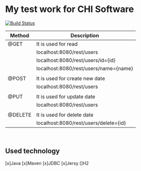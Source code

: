 <h1>My test work for CHI Software</h1>

[![Build Status](https://travis-ci.org/yarikpavlin/RESTfull_CRUD.svg?branch=master)](https://travis-ci.org/yarikpavlin/RESTfull_CRUD)



|   Method     | Description                            |
|--------------|----------------------------------------|
|    @GET      | It is used for read                    |
|              | localhost:8080/rest/users              |
|              | localhost:8080/rest/users/id={id}      |
|              | localhost:8080/rest/users/name={name}  |
|              |                                        |
|    @POST     | It is used for create new date         |
|              | localhost:8080/rest/users              |
|              |                                        |
|    @PUT      |It is used for update date              |
|              | localhost:8080/rest/users              |
|              |                                        |
|    @DELETE   |It is used for delete date              |
|              | localhost:8080/rest/users/delete={id}  |

<br>

<h2>Used technology</h2>
[x]Java
[x]Maven
[x]JDBC
[x]Jersy
[]H2
